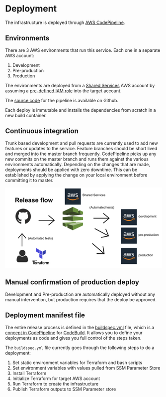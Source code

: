 # Deployment

The infrastructure is deployed through [AWS CodePipeline](https://aws.amazon.com/codepipeline/#:~:text=AWS%20CodePipeline%20is%20a%20fully,reliable%20application%20and%20infrastructure%20updates.).

## Environments

There are 3 AWS environments that run this service. Each one in a separate AWS account:

1. Development
2. Pre-production
3. Production

The environments are deployed from a [Shared Services](https://github.com/ministryofjustice/staff-device-shared-services-infrastructure) AWS account by assuming a [pre-defined IAM role](https://docs.aws.amazon.com/IAM/latest/UserGuide/tutorial_cross-account-with-roles.html) into the target account.

The [source code](https://github.com/ministryofjustice/staff-device-shared-services-infrastructure) for the pipeline is available on Github.

Each deploy is immutable and installs the dependencies from scratch in a new build container.

## Continuous integration

Trunk based development and pull requests are currently used to add new features or updates to the service.
Feature branches should be short lived and merged into the master branch frequently. CodePipeline picks up any new commits on the master branch and runs them against the various environments automatically. Depending on the changes that are made, deployments should be applied with zero downtime. This can be established by applying the change on your local environment before committing it to master.

![architecture](images/ci_flow.png)

## Manual confirmation of production deploy

Development and Pre-production are automatically deployed without any manual intervention, but production requires that the deploy be approved.

## Deployment manifest file

The entire release process is defined in the [buildspec.yml](../buildspec.yml) file, which is a [concept in CodePipeline](https://docs.aws.amazon.com/codebuild/latest/userguide/build-spec-ref.html) for [CodeBuild](https://aws.amazon.com/codebuild/). It allows you to define your deployments as code and gives you full control of the steps taken.

The `buildspec.yml` file currently goes through the following steps to do a deployment:

1. Set static environment variables for Terraform and bash scripts
2. Set environment variables with values pulled from SSM Parameter Store
3. Install Terraform
4. Initialize Terraform for target AWS account
5. Run Terraform to create the infrastructure
6. Publish Terraform outputs to SSM Parameter store

